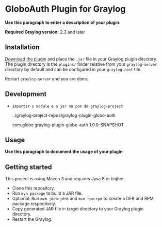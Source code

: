 # GloboAuth Plugin for Graylog


__Use this paragraph to enter a description of your plugin.__

**Required Graylog version:** 2.3 and later

Installation
------------

[Download the plugin](https://github.com/none/releases)
and place the `.jar` file in your Graylog plugin directory. The plugin directory
is the `plugins/` folder relative from your `graylog-server` directory by default
and can be configured in your `graylog.conf` file.

Restart `graylog-server` and you are done.

Development
-----------

* `importar o module e o jar no pom do graylog-project`

   <module>../graylog-project-repos/graylog-plugin-globo-auth</module>

    <dependency>
            <groupId>com.globo</groupId>
            <artifactId>graylog-plugin-globo-auth</artifactId>
            <version>1.0.0-SNAPSHOT</version>
    </dependency>

Usage
-----

__Use this paragraph to document the usage of your plugin__


Getting started
---------------

This project is using Maven 3 and requires Java 8 or higher.

* Clone this repository.
* Run `mvn package` to build a JAR file.
* Optional: Run `mvn jdeb:jdeb` and `mvn rpm:rpm` to create a DEB and RPM package respectively.
* Copy generated JAR file in target directory to your Graylog plugin directory.
* Restart the Graylog.

